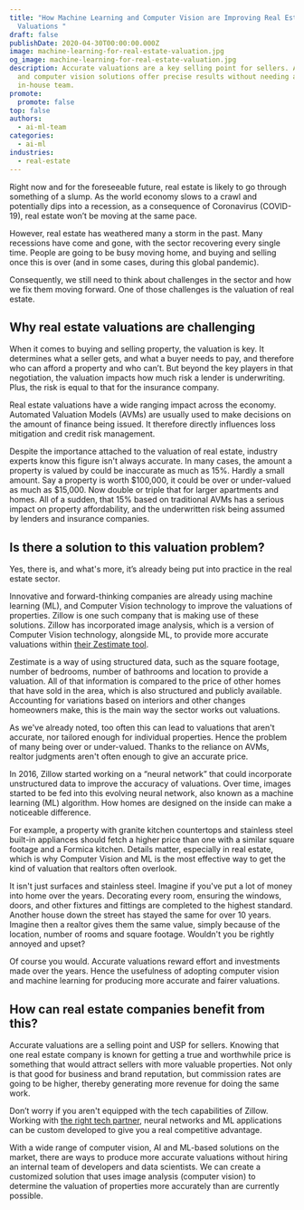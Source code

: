 ```yaml
---
title: "How Machine Learning and Computer Vision are Improving Real Estate
  Valuations "
draft: false
publishDate: 2020-04-30T00:00:00.000Z
image: machine-learning-for-real-estate-valuation.jpg
og_image: machine-learning-for-real-estate-valuation.jpg
description: Accurate valuations are a key selling point for sellers. AI, ML,
  and computer vision solutions offer precise results without needing an
  in-house team.
promote:
  promote: false
top: false
authors:
  - ai-ml-team
categories:
  - ai-ml
industries:
  - real-estate
---
```

Right now and for the foreseeable future, real estate is likely to go through something of a slump. As the world economy slows to a crawl and potentially dips into a recession, as a consequence of Coronavirus (COVID-19), real estate won’t be moving at the same pace.

However, real estate has weathered many a storm in the past. Many recessions have come and gone, with the sector recovering every single time. People are going to be busy moving home, and buying and selling once this is over (and in some cases, during this global pandemic).

Consequently, we still need to think about challenges in the sector and how we fix them moving forward. One of those challenges is the valuation of real estate.

## Why real estate valuations are challenging

When it comes to buying and selling property, the valuation is key. It determines what a seller gets, and what a buyer needs to pay, and therefore who can afford a property and who can’t. But beyond the key players in that negotiation, the valuation impacts how much risk a lender is underwriting. Plus, the risk is equal to that for the insurance company.

Real estate valuations have a wide ranging impact across the economy. Automated Valuation Models (AVMs) are usually used to make decisions on the amount of finance being issued. It therefore directly influences loss mitigation and credit risk management.

Despite the importance attached to the valuation of real estate, industry experts know this figure isn't always accurate. In many cases, the amount a property is valued by could be inaccurate as much as 15%. Hardly a small amount. Say a property is worth $100,000, it could be over or under-valued as much as $15,000. Now double or triple that for larger apartments and homes. All of a sudden, that 15% based on traditional AVMs has a serious impact on property affordability, and the underwritten risk being assumed by lenders and insurance companies.

## Is there a solution to this valuation problem?

Yes, there is, and what's more, it’s already being put into practice in the real estate sector.

Innovative and forward-thinking companies are already using machine learning (ML), and Computer Vision technology to improve the valuations of properties.
Zillow is one such company that is making use of these solutions. Zillow has incorporated image analysis, which is a version of Computer Vision technology, alongside ML, to provide more accurate valuations within <a href="https://www.inman.com/2018/06/21/zestimate-is-15-more-accurate-with-ai-to-judge-home-interiors/#" target="blank">their Zestimate tool</a>.

Zestimate is a way of using structured data, such as the square footage, number of bedrooms, number of bathrooms and location to provide a valuation. All of that information is compared to the price of other homes that have sold in the area, which is also structured and publicly available. Accounting for variations based on interiors and other changes homeowners make, this is the main way the sector works out valuations.

As we've already noted, too often this can lead to valuations that aren't accurate, nor tailored enough for individual properties. Hence the problem of many being over or under-valued. Thanks to the reliance on AVMs, realtor judgments aren't often enough to give an accurate price.

In 2016, Zillow started working on a “neural network” that could incorporate unstructured data to improve the accuracy of valuations. Over time, images started to be fed into this evolving neural network, also known as a machine learning (ML) algorithm. How homes are designed on the inside can make a noticeable difference.

For example, a property with granite kitchen countertops and stainless steel built-in appliances should fetch a higher price than one with a similar square footage and a Formica kitchen. Details matter, especially in real estate, which is why Computer Vision and ML is the most effective way to get the kind of valuation that realtors often overlook.

It isn't just surfaces and stainless steel. Imagine if you've put a lot of money into home over the years. Decorating every room, ensuring the windows, doors, and other fixtures and fittings are completed to the highest standard. Another house down the street has stayed the same for over 10 years. Imagine then a realtor gives them the same value, simply because of the location, number of rooms and square footage. Wouldn't you be rightly annoyed and upset?

Of course you would. Accurate valuations reward effort and investments made over the years. Hence the usefulness of adopting computer vision and machine learning for producing more accurate and fairer valuations.

## How can real estate companies benefit from this?

Accurate valuations are a selling point and USP for sellers. Knowing that one real estate company is known for getting a true and worthwhile price is something that would attract sellers with more valuable properties. Not only is that good for business and brand reputation, but commission rates are going to be higher, thereby generating more revenue for doing the same work.

Don’t worry if you aren't equipped with the tech capabilities of Zillow. Working with <a href="/solutions/real-estate-software">the right tech partner</a>, neural networks and ML applications can be custom developed to give you a real competitive advantage.

With a wide range of computer vision, AI and ML-based solutions on the market, there are ways to produce more accurate valuations without hiring an internal team of developers and data scientists. We can create a customized solution that uses image analysis (computer vision) to determine the valuation of properties more accurately than are currently possible.
